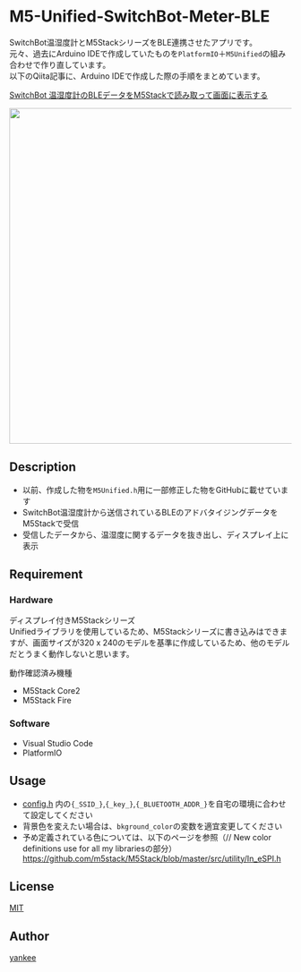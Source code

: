 # M5-Unified-SwitchBot-Meter-BLE

SwitchBot温湿度計とM5StackシリーズをBLE連携させたアプリです。  
元々、過去にArduino IDEで作成していたものを`PlatformIO`＋`M5Unified`の組み合わせで作り直しています。  
以下のQiita記事に、Arduino IDEで作成した際の手順をまとめています。  

[SwitchBot 温湿度計のBLEデータをM5Stackで読み取って画面に表示する](https://qiita.com/yankee/items/f1e1fd47a1a3e83501e4)

<img src="https://github.com/yankee-08/M5-Unified-SwitchBot-Meter-BLE/assets/130916826/b8a9a3e4-51fb-4666-85db-158ff05e19ee" width="600" />

## Description

- 以前、作成した物を`M5Unified.h`用に一部修正した物をGitHubに載せています
- SwitchBot温湿度計から送信されているBLEのアドバタイジングデータをM5Stackで受信
- 受信したデータから、温湿度に関するデータを抜き出し、ディスプレイ上に表示

## Requirement
### Hardware

ディスプレイ付きM5Stackシリーズ  
Unifiedライブラリを使用しているため、M5Stackシリーズに書き込みはできますが、画面サイズが320 x 240のモデルを基準に作成しているため、他のモデルだとうまく動作しないと思います。

動作確認済み機種

- M5Stack Core2
- M5Stack Fire

### Software

- Visual Studio Code
- PlatformIO

## Usage

- [config.h](https://github.com/yankee-08/M5-Unified-SwitchBot-Meter-BLE/blob/main/include/config.h) 内の`{_SSID_}`,`{_key_}`,`{_BLUETOOTH_ADDR_}`を自宅の環境に合わせて設定してください
- 背景色を変えたい場合は、`bkground_color`の変数を適宜変更してください
- 予め定義されている色については、以下のページを参照（// New color definitions use for all my librariesの部分）
  https://github.com/m5stack/M5Stack/blob/master/src/utility/In_eSPI.h

## License

[MIT](https://github.com/yankee-08/M5-Unified-SwitchBot-Meter-BLE/blob/main/LICENSE)  

## Author

[yankee](https://github.com/yankee-08)  
